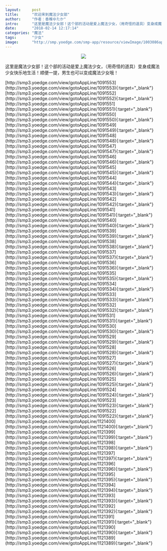 ```yaml
---
layout:     post
title:      "欢迎来到魔法少女部"
author:     "作者：香椎ゆたか"
intro:      "这里是魔法少女部！这个部的活动是爱上魔法少女，（用奇怪的道具）变身成魔法少女快乐地生活！顺便一提，男生也可以变成魔法少女哦！"
date:       "2018-02-14 12:17:14"
categories: "魔法"
tags:       "少女"
image:      "http://smp.yoedge.com/smp-app/resource/viewImage/1003086appline.png"
---
```

<div style="text-align: center">
<p><img src="http://smp.yoedge.com/smp-app/resource/viewImage/1003086appline.png"/></p>
</div>
<p class="post-meta">
<span>这里是魔法少女部！这个部的活动是爱上魔法少女，（用奇怪的道具）变身成魔法少女快乐地生活！顺便一提，男生也可以变成魔法少女哦！</span>
</p>
[http://smp3.yoedge.com/view/gotoAppLine/1091553](http://smp3.yoedge.com/view/gotoAppLine/1091553){:target="_blank"}
[http://smp3.yoedge.com/view/gotoAppLine/1091552](http://smp3.yoedge.com/view/gotoAppLine/1091552){:target="_blank"}
[http://smp3.yoedge.com/view/gotoAppLine/1091551](http://smp3.yoedge.com/view/gotoAppLine/1091551){:target="_blank"}
[http://smp3.yoedge.com/view/gotoAppLine/1091550](http://smp3.yoedge.com/view/gotoAppLine/1091550){:target="_blank"}
[http://smp3.yoedge.com/view/gotoAppLine/1091549](http://smp3.yoedge.com/view/gotoAppLine/1091549){:target="_blank"}
[http://smp3.yoedge.com/view/gotoAppLine/1091548](http://smp3.yoedge.com/view/gotoAppLine/1091548){:target="_blank"}
[http://smp3.yoedge.com/view/gotoAppLine/1091547](http://smp3.yoedge.com/view/gotoAppLine/1091547){:target="_blank"}
[http://smp3.yoedge.com/view/gotoAppLine/1091546](http://smp3.yoedge.com/view/gotoAppLine/1091546){:target="_blank"}
[http://smp3.yoedge.com/view/gotoAppLine/1091545](http://smp3.yoedge.com/view/gotoAppLine/1091545){:target="_blank"}
[http://smp3.yoedge.com/view/gotoAppLine/1091544](http://smp3.yoedge.com/view/gotoAppLine/1091544){:target="_blank"}
[http://smp3.yoedge.com/view/gotoAppLine/1091543](http://smp3.yoedge.com/view/gotoAppLine/1091543){:target="_blank"}
[http://smp3.yoedge.com/view/gotoAppLine/1091542](http://smp3.yoedge.com/view/gotoAppLine/1091542){:target="_blank"}
[http://smp3.yoedge.com/view/gotoAppLine/1091541](http://smp3.yoedge.com/view/gotoAppLine/1091541){:target="_blank"}
[http://smp3.yoedge.com/view/gotoAppLine/1091540](http://smp3.yoedge.com/view/gotoAppLine/1091540){:target="_blank"}
[http://smp3.yoedge.com/view/gotoAppLine/1091539](http://smp3.yoedge.com/view/gotoAppLine/1091539){:target="_blank"}
[http://smp3.yoedge.com/view/gotoAppLine/1091538](http://smp3.yoedge.com/view/gotoAppLine/1091538){:target="_blank"}
[http://smp3.yoedge.com/view/gotoAppLine/1091537](http://smp3.yoedge.com/view/gotoAppLine/1091537){:target="_blank"}
[http://smp3.yoedge.com/view/gotoAppLine/1091536](http://smp3.yoedge.com/view/gotoAppLine/1091536){:target="_blank"}
[http://smp3.yoedge.com/view/gotoAppLine/1091535](http://smp3.yoedge.com/view/gotoAppLine/1091535){:target="_blank"}
[http://smp3.yoedge.com/view/gotoAppLine/1091534](http://smp3.yoedge.com/view/gotoAppLine/1091534){:target="_blank"}
[http://smp3.yoedge.com/view/gotoAppLine/1091533](http://smp3.yoedge.com/view/gotoAppLine/1091533){:target="_blank"}
[http://smp3.yoedge.com/view/gotoAppLine/1091532](http://smp3.yoedge.com/view/gotoAppLine/1091532){:target="_blank"}
[http://smp3.yoedge.com/view/gotoAppLine/1091531](http://smp3.yoedge.com/view/gotoAppLine/1091531){:target="_blank"}
[http://smp3.yoedge.com/view/gotoAppLine/1091530](http://smp3.yoedge.com/view/gotoAppLine/1091530){:target="_blank"}
[http://smp3.yoedge.com/view/gotoAppLine/1091529](http://smp3.yoedge.com/view/gotoAppLine/1091529){:target="_blank"}
[http://smp3.yoedge.com/view/gotoAppLine/1091528](http://smp3.yoedge.com/view/gotoAppLine/1091528){:target="_blank"}
[http://smp3.yoedge.com/view/gotoAppLine/1091527](http://smp3.yoedge.com/view/gotoAppLine/1091527){:target="_blank"}
[http://smp3.yoedge.com/view/gotoAppLine/1091526](http://smp3.yoedge.com/view/gotoAppLine/1091526){:target="_blank"}
[http://smp3.yoedge.com/view/gotoAppLine/1091525](http://smp3.yoedge.com/view/gotoAppLine/1091525){:target="_blank"}
[http://smp3.yoedge.com/view/gotoAppLine/1091524](http://smp3.yoedge.com/view/gotoAppLine/1091524){:target="_blank"}
[http://smp3.yoedge.com/view/gotoAppLine/1091523](http://smp3.yoedge.com/view/gotoAppLine/1091523){:target="_blank"}
[http://smp3.yoedge.com/view/gotoAppLine/1091522](http://smp3.yoedge.com/view/gotoAppLine/1091522){:target="_blank"}
[http://smp3.yoedge.com/view/gotoAppLine/1121400](http://smp3.yoedge.com/view/gotoAppLine/1121400){:target="_blank"}
[http://smp3.yoedge.com/view/gotoAppLine/1121399](http://smp3.yoedge.com/view/gotoAppLine/1121399){:target="_blank"}
[http://smp3.yoedge.com/view/gotoAppLine/1121398](http://smp3.yoedge.com/view/gotoAppLine/1121398){:target="_blank"}
[http://smp3.yoedge.com/view/gotoAppLine/1121397](http://smp3.yoedge.com/view/gotoAppLine/1121397){:target="_blank"}
[http://smp3.yoedge.com/view/gotoAppLine/1121396](http://smp3.yoedge.com/view/gotoAppLine/1121396){:target="_blank"}
[http://smp3.yoedge.com/view/gotoAppLine/1121395](http://smp3.yoedge.com/view/gotoAppLine/1121395){:target="_blank"}
[http://smp3.yoedge.com/view/gotoAppLine/1121394](http://smp3.yoedge.com/view/gotoAppLine/1121394){:target="_blank"}
[http://smp3.yoedge.com/view/gotoAppLine/1121393](http://smp3.yoedge.com/view/gotoAppLine/1121393){:target="_blank"}
[http://smp3.yoedge.com/view/gotoAppLine/1121392](http://smp3.yoedge.com/view/gotoAppLine/1121392){:target="_blank"}
[http://smp3.yoedge.com/view/gotoAppLine/1121391](http://smp3.yoedge.com/view/gotoAppLine/1121391){:target="_blank"}
[http://smp3.yoedge.com/view/gotoAppLine/1121390](http://smp3.yoedge.com/view/gotoAppLine/1121390){:target="_blank"}
[http://smp3.yoedge.com/view/gotoAppLine/1121389](http://smp3.yoedge.com/view/gotoAppLine/1121389){:target="_blank"}


